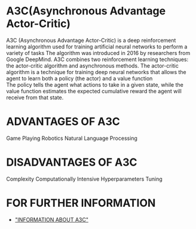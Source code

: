# A3C(Asynchronous Advantage Actor-Critic)

  A3C (Asynchronous Advantage Actor-Critic) is a deep reinforcement learning algorithm used for training artificial neural networks to perform a variety of tasks
  The algorithm was introduced in 2016 by researchers from Google DeepMind.
  A3C combines two reinforcement learning techniques: the actor-critic algorithm and asynchronous methods. 
  The actor-critic algorithm is a technique for training deep neural networks that allows the agent to learn both a policy (the actor) and a value function  
  The policy tells the agent what actions to take in a given state, while the value function estimates the expected cumulative reward the agent will receive from that state.
  
# ADVANTAGES OF A3C
   Game Playing
   Robotics
   Natural Language Processing
   
# DISADVANTAGES OF A3C
   Complexity
   Computationally Intensive
   Hyperparameters Tuning
  
# FOR FURTHER INFORMATION 
    
- ["INFORMATION ABOUT A3C"](https://www.youtube.com/watch?v=MNpkSyrym-A)